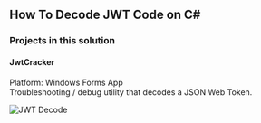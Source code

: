 ## How To Decode JWT Code on C#

### Projects in this solution  
 
#### JwtCracker 
Platform: Windows Forms App  
Troubleshooting / debug utility that decodes a JSON Web Token.

![JWT Decode](http://prntscr.com/s6xcdm)